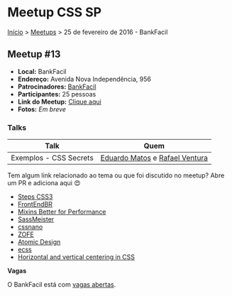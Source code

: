 Meetup CSS SP
======

[Início](../README.md) > [Meetups](../meetups.md) > 25 de fevereiro de 2016 - BankFacil

## Meetup #13

* **Local:** BankFacil
* **Endereço:** Avenida Nova Independência, 956
* **Patrocinadores:** [BankFacil](http://www.bankfacil.com.br/)
* **Participantes:** 25 pessoas
* **Link do Meetup:** [Clique aqui](http://www.meetup.com/pt-BR/CSS-SP/events/228918891/)
* **Fotos:** *Em breve*

### Talks

| Talk                            | Quem
| ------------------------------  | ------------------------------------------------------------------
| Exemplos - CSS Secrets        | [Eduardo Matos](https://twitter.com/eduardojmatos) e [Rafael Ventura](https://twitter.com/raffesmind)


Tem algum link relacionado ao tema ou que foi discutido no meetup? Abre um PR e adiciona aqui :heart_eyes:

* [Steps CSS3](http://www.raphaelfabeni.com.br/lab-css3/animation-steps.html)
* [FrontEndBR](https://github.com/frontendbr/forum)
* [Mixins Better for Performance](http://csswizardry.com/2016/02/mixins-better-for-performance/)
* [SassMeister](http://www.sassmeister.com/)
* [cssnano](http://cssnano.co/)
* [ZOFE](https://github.com/zofepod/zofe)
* [Atomic Design](http://atomicdesign.bradfrost.com/)
* [ecss](http://ecss.io/slides1/#/)
* [Horizontal and vertical centering in CSS](http://codepen.io/shshaw/full/gEiDt)

**Vagas**

O BankFacil está com [vagas abertas](https://github.com/frontendbr/vagas/issues/16).

